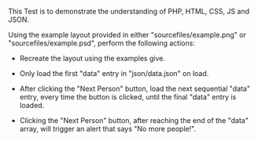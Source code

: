 This Test is to demonstrate the understanding of PHP, HTML, CSS, JS and JSON.

Using the example layout provided in either "sourcefiles/example.png" or "sourcefiles/example.psd", perform the following actions:

- Recreate the layout using the examples give.

- Only load the first "data" entry in "json/data.json" on load.

- After clicking the "Next Person" button, load the next sequential "data" entry, every time the button is clicked, until the final "data" entry is loaded.

- Clicking the "Next Person" button, after reaching the end of the "data" array, will trigger an alert that says "No more people!".
